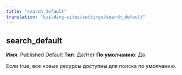 ```yaml
---
title: "search_default"
translation: "building-sites/settings/search_default"
---
```


## search\_default

**Имя**: Published Default
**Тип**: Да/Нет
**По умолчанию**: Да

Если true, все новые ресурсы доступны для поиска по умолчанию.
